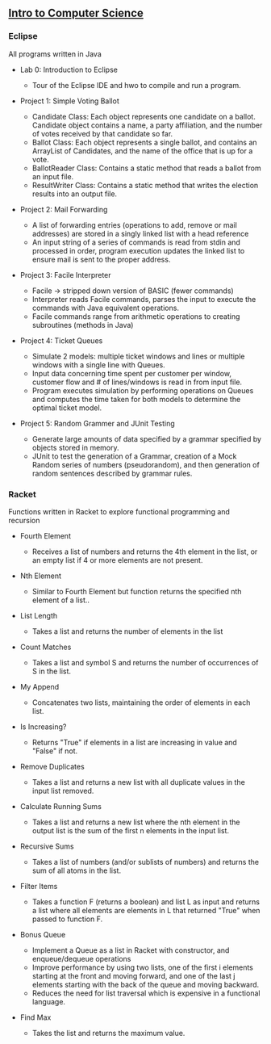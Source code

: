 ## [Intro to Computer Science](https://github.com/HungryAdi/Coursework/tree/master/IntroComputerScience)
### Eclipse
All programs written in Java

* Lab 0: Introduction to Eclipse
  - Tour of the Eclipse IDE and hwo to compile and run a program.

* Project 1: Simple Voting Ballot
  - Candidate Class: Each object represents one candidate on a ballot. Candidate object contains a name, a party affiliation, and the number of votes received by that candidate so far.
  - Ballot Class: Each object represents a single ballot, and contains an ArrayList of Candidates, and the name of the office that is up for a vote.
  - BallotReader Class: Contains a static method that reads a ballot from an input file.
  - ResultWriter Class: Contains a static method that writes the election results into an output file.
 
* Project 2: Mail Forwarding 
  - A list of forwarding entries (operations to add, remove or mail addresses) are stored in a singly linked list with a head reference
  - An input string of a series of commands is read from stdin and processed in order, program execution updates the linked list to ensure mail is sent to the proper address.
  
* Project 3: Facile Interpreter
  - Facile -> stripped down version of BASIC (fewer commands)
  - Interpreter reads Facile commands, parses the input to execute the commands with Java equivalent operations.
  - Facile commands range from arithmetic operations to creating subroutines (methods in Java)
  
* Project 4: Ticket Queues
  - Simulate 2 models: multiple ticket windows and lines or multiple windows with a single line with Queues.
  - Input data concerning time spent per customer per window, customer flow and # of lines/windows is read in from input file.
  - Program executes simulation by performing operations on Queues and computes the time taken for both models to determine the optimal ticket model.
  
* Project 5: Random Grammer and JUnit Testing
  - Generate large amounts of data specified by a grammar specified by objects stored in memory.
  - JUnit to test the generation of a Grammar, creation of a Mock Random series of numbers (pseudorandom), and then generation of random sentences described by grammar rules.
  
### Racket
Functions written in Racket to explore functional programming and recursion

* Fourth Element
  - Receives a list of numbers and returns the 4th element in the list, or an empty list if 4 or more elements are not present.
  
* Nth Element
  - Similar to Fourth Element but function returns the specified nth element of a list..
  
* List Length
  - Takes a list and returns the number of elements in the list
  
* Count Matches
  - Takes a list and symbol S and returns the number of occurrences of S in the list.
  
* My Append
  - Concatenates two lists, maintaining the order of elements in each list.
  
* Is Increasing?
  - Returns "True" if elements in a list are increasing in value and "False" if not.
  
* Remove Duplicates
  - Takes a list and returns a new list with all duplicate values in the input list removed.
  
* Calculate Running Sums
  - Takes a list and returns a new list where the nth element in the output list is the sum of the first n elements in the input list.
  
* Recursive Sums
  - Takes a list of numbers (and/or sublists of numbers) and returns the sum of all atoms in the list.
  
* Filter Items
  - Takes a function F (returns a boolean) and list L as input and returns a list where all elements are elements in L that returned "True" when passed to function F.
  
* Bonus Queue
  - Implement a Queue as a list in Racket with constructor, and enqueue/dequeue operations
  - Improve performance by using two lists, one of the first i elements starting at the front and moving forward, and one of the last j elements starting with the back of the queue and moving backward.
  - Reduces the need for list traversal which is expensive in a functional language.
  
* Find Max
  - Takes the list and returns the maximum value.
